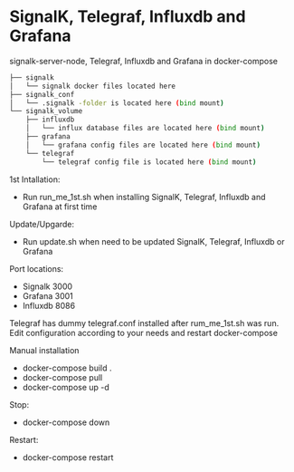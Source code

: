 # SignalK, Telegraf, Influxdb and Grafana
signalk-server-node, Telegraf, Influxdb and Grafana in docker-compose 
```bash
├── signalk
│   └── signalk docker files located here 
├── signalk_conf
│   └── .signalk -folder is located here (bind mount) 
└── signalk_volume
    ├── influxdb
    │   └── influx database files are located here (bind mount)
    ├── grafana
    │   └── grafana config files are located here (bind mount)
    └── telegraf
        └── telegraf config file is located here (bind mount)
```
1st Intallation:
- Run run_me_1st.sh when installing SignalK, Telegraf, Influxdb and Grafana at first time

Update/Upgarde:
- Run update.sh when need to be updated SignalK, Telegraf, Influxdb or Grafana

Port locations:
- Signalk 3000
- Grafana 3001
- Influxdb 8086

Telegraf has dummy telegraf.conf installed after rum_me_1st.sh was run. Edit configuration according to your needs and restart docker-compose

Manual installation
- docker-compose build .
- docker-compose pull
- docker-compose up -d

Stop:
- docker-compose down

Restart:
- docker-compose restart
